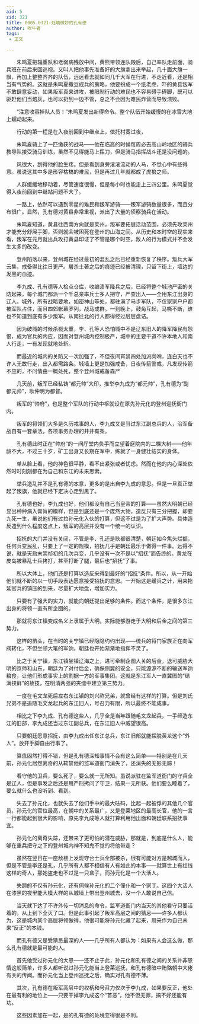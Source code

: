 ```yaml
---
aid: 5
zid: 321
title: 0005.0321-处境微妙的孔有德
author: 吹牛者
tags: 
 - 正文

---
```




　　朱鸣夏把辎重队和老弱病残放中间，黄熊带领连队殿后，自己率队走前面，骑兵班在前后来回巡视。又叫人把他事先准备好的大旗拿出来举起，几十面大旗一飘，再加上整整齐齐的队伍，远远看去就如同几千大军在行进，不走近看，还是相当有气势的。这就是朱鸣夏撒豆成兵的策略，他要扮成一个纸老虎，吓的黄县叛军不敢肆意妄动，如果叛军真来进攻，被限制行动的难民也不容易碍手碍脚，既可以驱赶他们当炮灰，也可以扔到一边不管，总之不会因为难民炸营而导致溃败。

　　“注意收容掉队人员！”朱鸣夏发出新得命令。整个队伍开始缓慢的在冰雪大地上蠕动起来。

　　行动的第一程是在入夜前回到中继点上，依托村寨过夜，

　　朱鸣夏骑上了一匹缴获的战马——他在临高的时候每周必去高山岭地区的骑兵教导队接受骑马训练，虽然不见得能马上挥刀，但是骑马指挥战斗还是没问题的。

　　风很大，刮得他的脸生疼。但是看到身旁滚滚流动的人马，不觉心中有些得意。虽说这其中多是形容枯槁的难民，但是再过几年就都成了虎狼之师。

　　人群缓缓地移动着，尽管速度很慢，但是每小时也能走上三四公里。朱鸣夏觉得入夜前回到中继站问题不大了。

　　一路上，依然可以遇到零星的难民和叛军游骑——叛军游骑数量很多，而且分布很广。显然，孔有德对黄县非常重视，派出了大量的侦察骑兵在活动。

　　朱鸣夏知道，黄县往西南方向就是莱州，叛军要拓展活动范围，必须先攻莱州才能充分舒展手脚，否则就会被困死在登州的山海之间。从历史和本时空的现实来看，叛军在元月就出兵攻打黄县印证了不管是哪个时空，敌人的行为模式并不会发生太多的改变。

　　登州陷落以来，登州城在经过最初的混乱之后已经重新恢复了秩序。叛兵大军云集，戒备得比往日更严。屠杀土著之后的痕迹已经被清理，只留下街上，墙边的发黑的血迹。

　　李九成、孔有德等人检点仓库，收编溃军降兵之后，已经将整个城池严密的关防起来，每个城门都派一个千总亲率兵士多人把守，严查出入——全用东江出身的辽人。城外，所有战略要地，如密神山等处，都驻满了马步军队，不仅家家户户都被军队占住，而且四郊帐幕罗列，战马成群。一到晚上，鼓角互起，马嘶不断，谁也不知道到底有多少叛军。从南往北的行人都得经过层层盘诘。

　　因为破城的时候杀戮太重，李、孔等人恐怕城中不是辽东旧人的降军降民有怨恨，成为官兵的内应，因而对登州城内控制极严，城中的主要干道不许本地人和南人行走，一有发现就地处斩。

　　而最近的城内的关防又一次加强了，不但夜间宵禁四处加派岗哨，连白天也不许人无故行走，出入都需路条。城墙上更是加强戒备，日夜传箭警戒，凡发现传箭不应的，不问情由一概处死，整个登州城戒备森严

　　几天前，叛军已经私铸“都元帅”大印，推举李九成为“都元帅”，孔有德为“副都元帅”，耿仲明为都督。

　　叛军的“帅府”，也是整个军队的行动中枢就设在原先孙元化的登州巡抚衙门内。

　　叛军的将领们大多是久历戎事的人，李九成又是当过东江副总兵的人，治军备战自有一套章法，各项事务办理的井井有条。

　　孔有德此时正在“帅府”的一间厅堂内负手而立望着庭院内的二棵大树——他年龄不大，不过三十岁，矿工出身又长期在军中，练就了一身健壮结实的身体。

　　单从脸上看，他的神色很平静，看不出紧张或者忧虑。然而在他的内心深处依然时时刻刻都在为自己和东江的未来思索。

　　举兵造乱并不是孔有德的本意，更多的是出自李九成的意思。但是一旦真正举起了叛旗，他就已经下定决心走到黑了。

　　孔有德也好，李九成也好，他们都没有自己当皇帝的打算——虽然大明朝已经显出种种病入膏肓的模样，但是到底还是一个庞然大物，造反只有三分把握，却要九死一生，虽说他们有过拉孙元化入伙的打算，但这不过是为了扩大声势。具体造反造到什么程度这点上，叛军的高层并没有一个统一的认识。

　　招抚的大门并没有关闭，不管是李、孔还是耿都很清楚，朝廷如今焦头烂额，任何兵变民乱，只要上了一定的规模，招抚几乎是朝廷最乐于做得一件事。远得不说，就是天启末崇祯初的几次兵变，几乎没有一次不是以“招抚”而告终的。黄龙在皮岛被暴乱士兵拷打，甚至打断了腿，最后也“招抚”了事。

　　所以大体上，他们还是打算以造反来得到最好的“招抚”条件。所以，从一开始他们就不断的以一切手段表达愿意接受招抚的意思。一开始这是缓兵之计，用来拖延官兵的镇压的到来，尽量扩大地盘，增加实力。

　　只要有了强大的实力，就能向朝廷提出足够的条件。而这个条件，是很多东江出身的将领一直有所企图的。

　　那就将东江镇变成名义上隶属于大明，实际能够游走于大明和后金之间的第三势力。

　　这样的苗头，在当时的关宁镇已经隐隐约约出现——统兵的将门家族正在向军阀转化，不但坐领大笔的军饷，朝廷也开始渐渐地指挥不灵了。

　　比之于关宁镇，东江镇坐镇辽海之上，进可牵制企图入关的后金，退可威胁大明的京师和山东，朝廷为了对付后金，确保侧翼的安全，只能源源不断的输送军饷粮食，让他们形成事实上的割据一方的军事集团。这就是东江军人一直冀图的“结满挟鲜”的故技，在明清两强的夹缝中建立第三势力。

　　一度在毛文龙死后左右东江镇的刘兴祚兄弟，就曾经有这样的打算。但是刘氏兄弟不是追随毛文龙起兵的东江旧人，号召力有限，所以最终不能成事。

　　相比之下李九成、孔有德这些人，几乎全是当年跟随毛文龙起兵，一手缔造东江的旧部，李九成还当过东江副总兵，在东江旧人中威望很高。

　　只要朝廷愿意招抚，由李九成出任东江总兵，东江旧部就能摆脱黄龙这个“外人”。放开手脚自由行事了。

　　算盘固然打得不错，但是孔有德深知事情不会有这么简单——特别是在几天前，孙元化居然离奇的从软禁他的监军道衙门消失了，还消失的无影无踪！

　　看守他的卫兵，要么死了，要么就一无所知。虽说派驻在监军道衙门的守兵全是辽人，但是事发之后还是用严刑拷问了守卫，结果一无所获。他们要么睡着了，要么就什么也没听到、看到。

　　失去了孙元化，也就失去了他们手中的最大砝码，比起一起被俘的其他几个官员，孙元化的官位最高，在朝中的关系最广，又是登莱地区的最高长官，他的一言一行都能起到很大的影响，原先李九成等人就打算利用他出面和朝廷联系招抚事宜。

　　孙元化的离奇失踪，还带来了更可怕的潜在威胁，那就是，到底是什么人，能够在重兵把守之下的登州城内神不知鬼不觉的将他带走？

　　虽然在翌日在一座敌楼上发现守台士兵全部被杀，很有可能对方是越城而入，但是不管是李还是孔，几乎所有人都不相信有人有如此的本事——就算世上有红线这样的奇人，那她盗走也不过是一只盒子，而孙元化是一个大活人。

　　失踪的不仅有孙元化，还有伺候孙元化的二个僮仆和一个家丁。这四个大活人在漆黑的夜里能大模大样的从城墙上带出登州城去，没一个人敢说自己信。

　　当天就下达了不许外传一切消息的命令，监军道衙门内当天的其他看守只要活着的，从上到下全灭了口。但是此事引起了叛军高层之间的猜忌——许多人都认为，这是城内某个高层将领做得，他很可能将孙元化藏了起来，用来作为自己未来“反正”的本钱。

　　而孔有德又是受猜忌最深的人——几乎所有人都认为：如果有人会这么做，那么孔有德就是最可能的人。

　　首先他受过孙元化的大恩——还不止于此，孙元化和孔有德之间的关系并非恩情这般简单，许多人都听说过孙元化能当上登莱巡抚，和孔有德暗中贿赂朝中大佬有关的传闻。而孙元化当上登州巡抚之后，确实对孔有德不薄。

　　其次，孔有德在叛军高层中的权柄和号召力仅次于李九成，如果要反正，他处在最有利的地位上——只要干掉李九成这个“首恶”，他不但无罪，搞不好还能有功。

　　这些因素加在一起，是的孔有德的处境变得很是不利。


